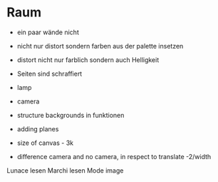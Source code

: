 # Raum

* ein paar wände nicht
* nicht nur distort sondern farben aus der palette insetzen
* distort nicht nur farblich sondern auch Helligkeit
* Seiten sind schraffiert


* lamp
* camera
* structure backgrounds in funktionen
* adding planes
* size of canvas - 3k
* difference camera and no camera, in respect to translate -2/width



Lunace lesen
Marchi lesen
Mode image

